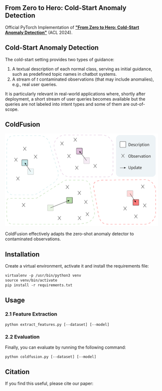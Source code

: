 ## From Zero to Hero: Cold-Start Anomaly Detection

Official PyTorch Implementation of [**"From Zero to Hero: Cold-Start Anomaly Detection"**](https://arxiv.org/) (ACL 2024).


## Cold-Start Anomaly Detection 

The cold-start setting provides two types of guidance: 

1. A textual description of each normal class, serving as initial guidance, such as predefined topic names in chatbot systems.
2.  A stream of _t_ contaminated observations (that may include anomalies), e.g., real user queries. 

It is particularly relevant in real-world applications where, shortly after deployment, a short stream of user queries becomes available but the queries are not labeled into intent types and some of them are out-of-scope. 

## ColdFusion

![ColdFusion](./figures/coldfusion.png)

ColdFusion effectively adapts the zero-shot anomaly detector to contaminated observations.

## Installation
Create a virtual environment, activate it and install the requirements file:
```
virtualenv -p /usr/bin/python3 venv
source venv/bin/activate
pip install -r requirements.txt
```

## Usage
### 2.1 Feature Extraction
```
python extract_features.py [--dataset] [--model]
```

### 2.2 Evaluation
Finally, you can evaluate by running the following command:
```
python coldfusion.py [--dataset] [--model]
```

## Citation
If you find this useful, please cite our paper:
```

```
